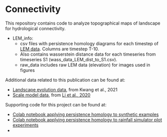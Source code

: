 # Connectivity

This repository contains code to analyze topographical maps of landscape for hydrological connectivity. 
* LEM_info: 
    * csv files with persistence homology diagrams for each timestep of [LEM data](https://databank.illinois.edu/datasets/IDB-1558455). Columns are timestep T-10. 
    * Also contains wasserstein distance data for each timeseries from timeseries S1 (wass_data_LEM_dist_to_S1.csv).
    * raw_data includes raw LEM data (elevation) for images used in figures


Additional data related to this publication can be found at:
* [Landscape evolution data](https://databank.illinois.edu/datasets/IDB-1558455), from Kwang et al., 2021
* [Scale model data](https://github.com/lapidesd/connectivity_topology/tree/main/scale_model_LEM), from [Li et al., 2020](https://www.sciencedirect.com/science/article/pii/S0167198719303435)

Supporting code for this project can be found at:
* [Colab notebook applying persistence homology to synthetic examples](https://colab.research.google.com/drive/1MCGMS5ecnnBBprYOyYtvnYafL9CgMKIW?authuser=1#scrollTo=LO_RmXiVjEZF)
* [Colab notebook applying persistence homology to rainfall simulator plot experiments](https://colab.research.google.com/drive/1KYyP1tGfe4L5_v9f1sxnFxeazSRqpia_?usp=sharing)
* 
